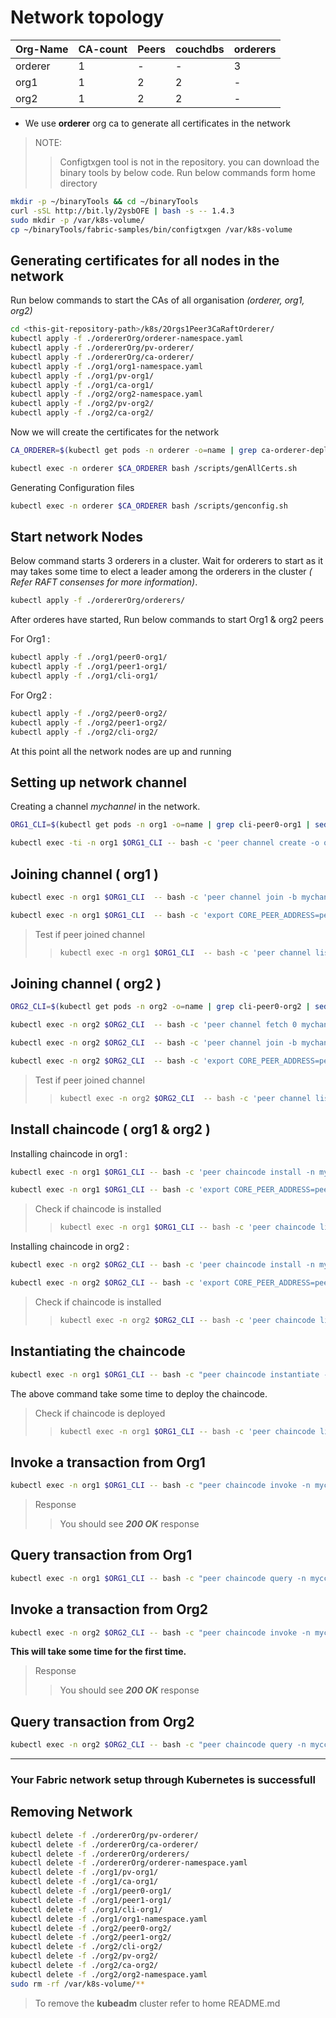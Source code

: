 # Network topology

| Org-Name | CA-count | Peers | couchdbs | orderers |
| -------- | -------- | ----- | -------- | -------- |
| orderer  | 1        | -     | -        | 3        |
| org1     | 1        | 2     | 2        | -        |
| org2     | 1        | 2     | 2        | -        |

- We use **orderer** org ca to generate all certificates in the network

> NOTE:
>
> > Configtxgen tool is not in the repository. you can download the binary tools by below code.
> > Run below commands form home directory

```bash
mkdir -p ~/binaryTools && cd ~/binaryTools
curl -sSL http://bit.ly/2ysbOFE | bash -s -- 1.4.3
sudo mkdir -p /var/k8s-volume/
cp ~/binaryTools/fabric-samples/bin/configtxgen /var/k8s-volume
```

## Generating certificates for all nodes in the network

Run below commands to start the CAs of all organisation _(orderer, org1, org2)_

```bash
cd <this-git-repository-path>/k8s/2Orgs1Peer3CaRaftOrderer/
kubectl apply -f ./ordererOrg/orderer-namespace.yaml
kubectl apply -f ./ordererOrg/pv-orderer/
kubectl apply -f ./ordererOrg/ca-orderer/
kubectl apply -f ./org1/org1-namespace.yaml
kubectl apply -f ./org1/pv-org1/
kubectl apply -f ./org1/ca-org1/
kubectl apply -f ./org2/org2-namespace.yaml
kubectl apply -f ./org2/pv-org2/
kubectl apply -f ./org2/ca-org2/
```

Now we will create the certificates for the network

```bash
CA_ORDERER=$(kubectl get pods -n orderer -o=name | grep ca-orderer-deployment | sed "s/^.\{4\}//")

kubectl exec -n orderer $CA_ORDERER bash /scripts/genAllCerts.sh
```

Generating Configuration files

```bash
kubectl exec -n orderer $CA_ORDERER bash /scripts/genconfig.sh
```

## Start network Nodes

Below command starts 3 orderers in a cluster. Wait for orderers to start as it may takes some time to elect a leader among the orderers in the cluster _( Refer RAFT consenses for more information)_.

```bash
kubectl apply -f ./ordererOrg/orderers/
```

After orderes have started, Run below commands to start Org1 & org2 peers

For Org1 :

```bash
kubectl apply -f ./org1/peer0-org1/
kubectl apply -f ./org1/peer1-org1/
kubectl apply -f ./org1/cli-org1/
```

For Org2 :

```bash
kubectl apply -f ./org2/peer0-org2/
kubectl apply -f ./org2/peer1-org2/
kubectl apply -f ./org2/cli-org2/
```

At this point all the network nodes are up and running

## Setting up network channel

Creating a channel _mychannel_ in the network.

```bash
ORG1_CLI=$(kubectl get pods -n org1 -o=name | grep cli-peer0-org1 | sed "s/^.\{4\}//")

kubectl exec -ti -n org1 $ORG1_CLI -- bash -c 'peer channel create -o orderer0.orderer.svc.cluster.local:7050 -c mychannel -f ./channel-artifacts/channel.tx --tls --cafile /opt/gopath/src/github.com/hyperledger/fabric/peer/orderer/tls/tlsca.orderer-cert.pem'
```

## Joining channel ( org1 )

```bash
kubectl exec -n org1 $ORG1_CLI  -- bash -c 'peer channel join -b mychannel.block'

kubectl exec -n org1 $ORG1_CLI  -- bash -c 'export CORE_PEER_ADDRESS=peer1-org1:7051 && peer channel join -b mychannel.block'
```

> Test if peer joined channel
>
> > ```bash
> > kubectl exec -n org1 $ORG1_CLI  -- bash -c 'peer channel list'
> > ```

## Joining channel ( org2 )

```bash
ORG2_CLI=$(kubectl get pods -n org2 -o=name | grep cli-peer0-org2 | sed "s/^.\{4\}//")

kubectl exec -n org2 $ORG2_CLI  -- bash -c 'peer channel fetch 0 mychannel.block -o orderer0.orderer.svc.cluster.local:7050 -c mychannel --tls --cafile /opt/gopath/src/github.com/hyperledger/fabric/peer/orderer/tls/tlsca.orderer-cert.pem'

kubectl exec -n org2 $ORG2_CLI  -- bash -c 'peer channel join -b mychannel.block'

kubectl exec -n org2 $ORG2_CLI  -- bash -c 'export CORE_PEER_ADDRESS=peer1-org2:7051 && peer channel join -b mychannel.block'
```

> Test if peer joined channel
>
> > ```bash
> > kubectl exec -n org2 $ORG2_CLI  -- bash -c 'peer channel list'
> > ```

## Install chaincode ( org1 & org2 )

Installing chaincode in org1 :

```bash
kubectl exec -n org1 $ORG1_CLI -- bash -c 'peer chaincode install -n mycc -v 1.0 -p github.com/chaincode/'

kubectl exec -n org1 $ORG1_CLI -- bash -c 'export CORE_PEER_ADDRESS=peer1-org1:7051 &&peer chaincode install -n mycc -v 1.0 -p github.com/chaincode/'
```

> Check if chaincode is installed
>
> > ```bash
> > kubectl exec -n org1 $ORG1_CLI -- bash -c 'peer chaincode list --installed'
> > ```

Installing chaincode in org2 :

```bash
kubectl exec -n org2 $ORG2_CLI -- bash -c 'peer chaincode install -n mycc -v 1.0 -p github.com/chaincode/'

kubectl exec -n org2 $ORG2_CLI -- bash -c 'export CORE_PEER_ADDRESS=peer1-org2:7051 &&peer chaincode install -n mycc -v 1.0 -p github.com/chaincode/'
```

> Check if chaincode is installed
>
> > ```bash
> > kubectl exec -n org2 $ORG2_CLI -- bash -c 'peer chaincode list --installed'
> > ```

## Instantiating the chaincode

```bash
kubectl exec -n org1 $ORG1_CLI -- bash -c "peer chaincode instantiate -n mycc -v 1.0 -o orderer0.orderer.svc.cluster.local:7050 -C mychannel -c '{\"Args\":[\"init\",\"a\",\"100\",\"b\",\"200\"]}' --tls --cafile /opt/gopath/src/github.com/hyperledger/fabric/peer/orderer/tls/tlsca.orderer-cert.pem"
```

The above command take some time to deploy the chaincode.

> Check if chaincode is deployed
>
> > ```bash
> > kubectl exec -n org1 $ORG1_CLI -- bash -c 'peer chaincode list --instantiated -C mychannel'
> > ```

## Invoke a transaction from Org1

```bash
kubectl exec -n org1 $ORG1_CLI -- bash -c "peer chaincode invoke -n mycc -c '{\"Args\":[\"invoke\",\"a\",\"b\",\"10\"]}' -C mychannel -o orderer0.orderer.svc.cluster.local:7050 --tls --cafile /opt/gopath/src/github.com/hyperledger/fabric/peer/orderer/tls/tlsca.orderer-cert.pem"
```

> Response
>
> > You should see **_200 OK_** response

## Query transaction from Org1

```bash
kubectl exec -n org1 $ORG1_CLI -- bash -c "peer chaincode query -n mycc -c '{\"Args\":[\"query\",\"a\"]}' -C mychannel"
```

## Invoke a transaction from Org2

```bash
kubectl exec -n org2 $ORG2_CLI -- bash -c "peer chaincode invoke -n mycc -c '{\"Args\":[\"invoke\",\"a\",\"b\",\"10\"]}' -C mychannel -o orderer0.orderer.svc.cluster.local:7050 --tls --cafile /opt/gopath/src/github.com/hyperledger/fabric/peer/orderer/tls/tlsca.orderer-cert.pem"
```

**This will take some time for the first time.**

> Response
>
> > You should see **_200 OK_** response

## Query transaction from Org2

```bash
kubectl exec -n org2 $ORG2_CLI -- bash -c "peer chaincode query -n mycc -c '{\"Args\":[\"query\",\"a\"]}' -C mychannel"
```

---

### Your Fabric network setup through Kubernetes is successfull

## Removing Network

```bash
kubectl delete -f ./ordererOrg/pv-orderer/
kubectl delete -f ./ordererOrg/ca-orderer/
kubectl delete -f ./ordererOrg/orderers/
kubectl delete -f ./ordererOrg/orderer-namespace.yaml
kubectl delete -f ./org1/pv-org1/
kubectl delete -f ./org1/ca-org1/
kubectl delete -f ./org1/peer0-org1/
kubectl delete -f ./org1/peer1-org1/
kubectl delete -f ./org1/cli-org1/
kubectl delete -f ./org1/org1-namespace.yaml
kubectl delete -f ./org2/peer0-org2/
kubectl delete -f ./org2/peer1-org2/
kubectl delete -f ./org2/cli-org2/
kubectl delete -f ./org2/pv-org2/
kubectl delete -f ./org2/ca-org2/
kubectl delete -f ./org2/org2-namespace.yaml
sudo rm -rf /var/k8s-volume/**
```

> To remove the **kubeadm** cluster refer to home README.md
